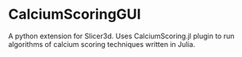 # CalciumScoringGUI

A python extension for Slicer3d. Uses CalciumScoring.jl plugin to run algorithms of calcium scoring techniques written in Julia.
